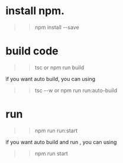# install npm.
>> npm install --save
# build code
>> tsc or npm run build

if you want auto build, you can using
>> tsc --w or npm run run:auto-build

# run
>> npm run run:start

if you want auto build and run , you can using
>> npm run start